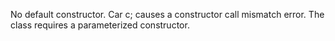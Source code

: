 No default constructor. Car c; causes a constructor call mismatch error. The class requires a parameterized constructor.